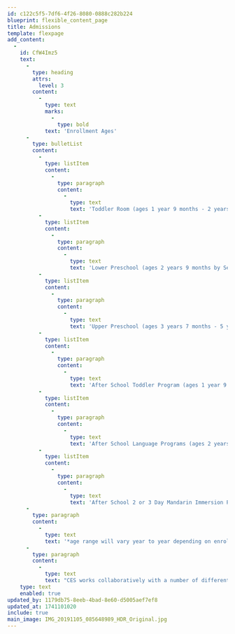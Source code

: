 ```yaml
---
id: c122c5f5-7df6-4f26-8080-0888c282b224
blueprint: flexible_content_page
title: Admissions
template: flexpage
add_content:
  -
    id: CfW4Imz5
    text:
      -
        type: heading
        attrs:
          level: 3
        content:
          -
            type: text
            marks:
              -
                type: bold
            text: 'Enrollment Ages'
      -
        type: bulletList
        content:
          -
            type: listItem
            content:
              -
                type: paragraph
                content:
                  -
                    type: text
                    text: 'Toddler Room (ages 1 year 9 months - 2 years 8 months by September)'
          -
            type: listItem
            content:
              -
                type: paragraph
                content:
                  -
                    type: text
                    text: 'Lower Preschool (ages 2 years 9 months by September)*'
          -
            type: listItem
            content:
              -
                type: paragraph
                content:
                  -
                    type: text
                    text: 'Upper Preschool (ages 3 years 7 months - 5 years by September)*'
          -
            type: listItem
            content:
              -
                type: paragraph
                content:
                  -
                    type: text
                    text: 'After School Toddler Program (ages 1 year 9 months - 2 years 8 months by September)'
          -
            type: listItem
            content:
              -
                type: paragraph
                content:
                  -
                    type: text
                    text: 'After School Language Programs (ages 2 years 9 months - 6 years by September)*'
          -
            type: listItem
            content:
              -
                type: paragraph
                content:
                  -
                    type: text
                    text: 'After School 2 or 3 Day Mandarin Immersion Program for Kindergarten - 3rd Grade'
      -
        type: paragraph
        content:
          -
            type: text
            text: '*age range will vary year to year depending on enrollment'
      -
        type: paragraph
        content:
          -
            type: text
            text: "CES works collaboratively with a number of different agencies, public and private, as well as renowned experts in areas of child development, including a child development specialist, speech and language pathologist, and child psychologist. Our teaching faculty receives ongoing training and consultation by experts in the field. We welcome specialists and therapists into our classrooms to provide special support services to children during school hours.\_"
    type: text
    enabled: true
updated_by: 1179db75-8eeb-4bad-8e60-d5005aef7ef8
updated_at: 1741101020
include: true
main_image: IMG_20191105_085648989_HDR_Original.jpg
---
```

